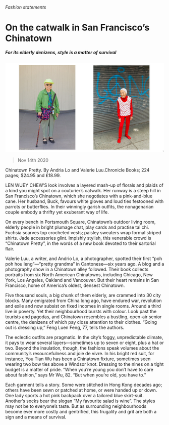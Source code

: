 ###### Fashion statements

# On the catwalk in San Francisco’s Chinatown 

##### For its elderly denizens, style is a matter of survival 

![image](images/20201114_BKP506.jpg) 

> Nov 14th 2020 

Chinatown Pretty. By Andria Lo and Valerie Luu.Chronicle Books; 224 pages; $24.95 and £18.99.

LEN WUEY CHEW’S look involves a layered mash-up of florals and plaids of a kind you might spot on a couturier’s catwalk. Her runway is a steep hill in San Francisco’s Chinatown, which she negotiates with a pink-and-blue cane. Her husband, Buck, favours white gloves and loud ties festooned with parrots or butterflies. In their winningly garish outfits, the nonagenarian couple embody a thrifty yet exuberant way of life.


On every bench in Portsmouth Square, Chinatown’s outdoor living room, elderly people in bright plumage chat, play cards and practise tai chi. Fuchsia scarves top crocheted vests; paisley sweaters wrap formal striped shirts. Jade accessories glint. Impishly stylish, this venerable crowd is “Chinatown Pretty”, in the words of a new book devoted to their sartorial flair.

Valerie Luu, a writer, and Andrio Lo, a photographer, spotted their first “poh poh hou leng”—“pretty grandma” in Cantonese—six years ago. A blog and a photography show in a Chinatown alley followed. Their book collects portraits from six North American Chinatowns, including Chicago, New York, Los Angeles, Oakland and Vancouver. But their heart remains in San Francisco, home of America’s oldest, densest Chinatown.

Five thousand souls, a big chunk of them elderly, are crammed into 30 city blocks. Many emigrated from China long ago, have endured war, revolution and exile and now subsist on fixed incomes in single rooms. Around a third live in poverty. Yet their neighbourhood bursts with colour. Look past the tourists and pagodas, and Chinatown resembles a bustling, open-air senior centre, the denizens of which pay close attention to their clothes. “Going out is dressing up,” Feng Luen Feng, 77, tells the authors.

The eclectic outfits are pragmatic. In the city’s foggy, unpredictable climate, it pays to wear several layers—sometimes up to seven or eight, plus a hat or two. Beyond the insulation, though, the fashions speak volumes about the community’s resourcefulness and joie de vivre. In his bright red suit, for instance, You Tian Wu has been a Chinatown fixture, sometimes seen wearing two bow ties above a Windsor knot. Dressing to the nines on a tight budget is a matter of pride. “When you’re young you don’t have to care about fashion,” says Mr Wu, 82. “But when you’re old, you have to.”

Each garment tells a story. Some were stitched in Hong Kong decades ago; others have been sewn or patched at home, or were handed up or down. One lady sports a hot pink backpack over a tailored blue skirt-suit. Another’s socks bear the slogan “My favourite salad is wine”. The styles may not be to everyone’s taste. But as surrounding neighbourhoods become ever more costly and gentrified, this frugality and grit are both a sign and a means of survival.

